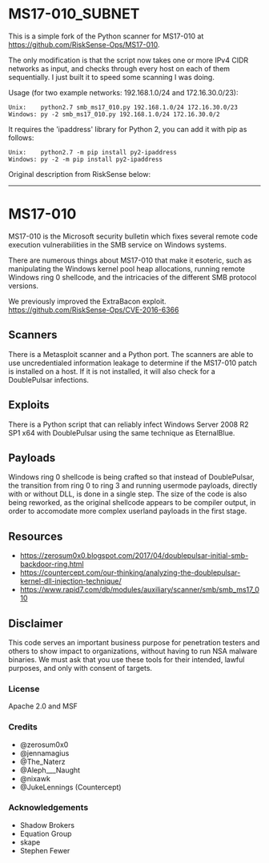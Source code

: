 
# MS17-010_SUBNET

This is a simple fork of the Python scanner for MS17-010 at https://github.com/RiskSense-Ops/MS17-010.

The only modification is that the script now takes one or more IPv4 CIDR networks as input, and checks through every host on each of them sequentially.  I just built it to speed some scanning I was doing.

Usage (for two example networks: 192.168.1.0/24 and 172.16.30.0/23):

    Unix:    python2.7 smb_ms17_010.py 192.168.1.0/24 172.16.30.0/23
    Windows: py -2 smb_ms17_010.py 192.168.1.0/24 172.16.30.0/2

It requires the 'ipaddress' library for Python 2, you can add it with pip as follows:

    Unix:    python2.7 -m pip install py2-ipaddress
    Windows: py -2 -m pip install py2-ipaddress


Original description from RiskSense below:

********************************************************************

# MS17-010
MS17-010 is the Microsoft security bulletin which fixes several remote code execution vulnerabilities in the SMB service on Windows systems.

There are numerous things about MS17-010 that make it esoteric, such as manipulating the Windows kernel pool heap allocations, running remote Windows ring 0 shellcode, and the intricacies of the different SMB protocol versions.

We previously improved the ExtraBacon exploit. https://github.com/RiskSense-Ops/CVE-2016-6366

## Scanners
There is a Metasploit scanner and a Python port. The scanners are able to use uncredentialed information leakage to determine if the MS17-010 patch is installed on a host. If it is not installed, it will also check for a DoublePulsar infections.

## Exploits
There is a Python script that can reliably infect Windows Server 2008 R2 SP1 x64 with DoublePulsar using the same technique as EternalBlue.

## Payloads
Windows ring 0 shellcode is being crafted so that instead of DoublePulsar, the transition from ring 0 to ring 3 and running usermode payloads, directly with or without DLL, is done in a single step. The size of the code is also being reworked, as the original shellcode appears to be compiler output, in order to accomodate more complex userland payloads in the first stage.

## Resources 
- https://zerosum0x0.blogspot.com/2017/04/doublepulsar-initial-smb-backdoor-ring.html
- https://countercept.com/our-thinking/analyzing-the-doublepulsar-kernel-dll-injection-technique/
- https://www.rapid7.com/db/modules/auxiliary/scanner/smb/smb_ms17_010

## Disclaimer
This code serves an important business purpose for penetration testers and others to show impact to organizations, without having to run NSA malware binaries. We must ask that you use these tools for their intended, lawful purposes, and only with consent of targets.

### License
Apache 2.0 and MSF

### Credits
- @zerosum0x0
- @jennamagius
- @The_Naterz
- @Aleph___Naught
- @nixawk
- @JukeLennings (Countercept)

### Acknowledgements
- Shadow Brokers
- Equation Group
- skape
- Stephen Fewer
